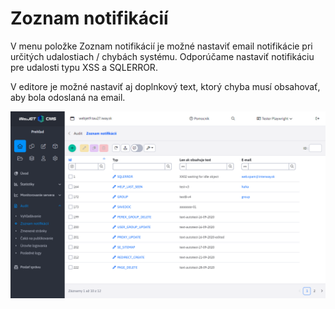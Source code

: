 # Zoznam notifikácií

V menu položke Zoznam notifikácií je možné nastaviť email notifikácie pri určitých udalostiach / chybách systému. Odporúčame nastaviť notifikáciu pre udalosti typu XSS a SQLERROR.

V editore je možné nastaviť aj doplnkový text, ktorý chyba musí obsahovať, aby bola odoslaná na email.

![](audit-notification.png)